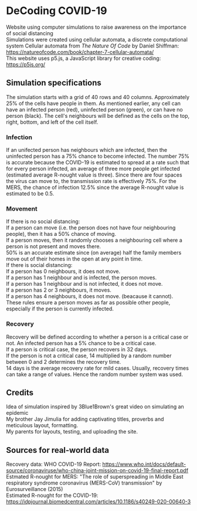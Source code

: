 # DeCoding COVID-19
Website using computer simulations to raise awareness on the importance of social distancing \
Simulations were created using cellular automata, a discrete computational system
Cellular automata from *The Nature Of Code* by Daniel Shiffman: https://natureofcode.com/book/chapter-7-cellular-automata/ \
This website uses p5.js, a JavaScript library for creative coding: https://p5js.org/

## Simulation specifications

The simulation starts with a grid of 40 rows and 40 columns. Approximately 25% of the cells have people in them. As mentioned earlier, any cell can have an infected person (red), uninfected person (green), or can have no person (black). The cell's neighbours will be defined as the cells on the top, right, bottom, and left of the cell itself.

### Infection

If an unifected person has neighbours which are infected, then the uninfected person has a 75% chance to become infected.
The number 75% is accurate because the COVID-19 is estimated to spread at a rate such that for every person infected, an average of three more people get infected (estimated average R-nought value is three). Since there are four spaces the virus can move to, the transmission rate is effectively 75%. For the MERS, the chance of infection 12.5% since the average R-nought value is estimated to be 0.5.

### Movement

If there is no social distancing: \
If a person can move (i.e. the person does not have four neighbouring people), then it has a 50% chance of moving. \
If a person moves, then it randomly chooses a neighbouring cell where a person is not present and moves there. \
50% is an accurate estimate since (on average) half the family members move out of their homes in the open at any point in time. \
If there is social distancing: \
If a person has 0 neighbours, it does not move. \
If a person has 1 neighbour and is infected, the person moves. \
If a person has 1 neighbour and is not infected, it does not move. \
If a person has 2 or 3 neighbours, it moves. \
If a person has 4 neighbours, it does not move. (beacause it cannot). \
These rules ensure a person moves as far as possible other people, especially if the person is currently infected.

### Recovery

Recovery will be defined according to whether a person is a critical case or not. An infected person has a 5% chance to be a critical case. \
If a person is critical case, the person recovers in 32 days. \
If the person is not a critical case, 14 multiplied by a random number between 0 and 2 determines the recovery time. \
14 days is the average recovery rate for mild cases. Usually, recovery times can take a range of values. Hence the random number system was used.

## Credits

Idea of simulation inspired by 3Blue1Brown's great video on simulating an epidemic\
My brother Jay Jimulia for adding captivating titles, proverbs and meticulous layout, formatting.\
My parents for layouts, testing, and uploading the site.

## Sources for real-world data

Recovery data: WHO COVID-19 Report: https://www.who.int/docs/default-source/coronaviruse/who-china-joint-mission-on-covid-19-final-report.pdf \
Estmated R-nought for MERS: "The role of superspreading in Middle East respiratory syndrome coronavirus (MERS-CoV) transmission" by Eurosurveillance (2015) \
Estimated R-nought for the COVID-19: https://idpjournal.biomedcentral.com/articles/10.1186/s40249-020-00640-3 
